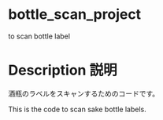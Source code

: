 ﻿# bottle_scan_project
to scan bottle label

# Description 説明
酒瓶のラベルをスキャンするためのコードです。

This is the code to scan sake bottle labels.
